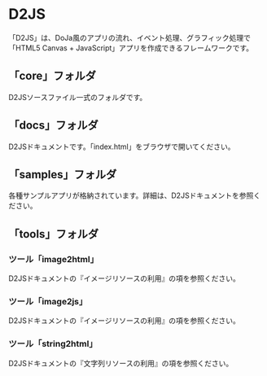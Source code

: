 # D2JS

「D2JS」は、DoJa風のアプリの流れ、イベント処理、グラフィック処理で「HTML5 Canvas + JavaScript」アプリを作成できるフレームワークです。

## 「core」フォルダ

D2JSソースファイル一式のフォルダです。

## 「docs」フォルダ

D2JSドキュメントです。「index.html」をブラウザで開いてください。

## 「samples」フォルダ

各種サンプルアプリが格納されています。詳細は、D2JSドキュメントを参照ください。

## 「tools」フォルダ

### ツール「image2html」

D2JSドキュメントの『イメージリソースの利用』の項を参照ください。

### ツール「image2js」

D2JSドキュメントの『イメージリソースの利用』の項を参照ください。

### ツール「string2html」

D2JSドキュメントの『文字列リソースの利用』の項を参照ください。

